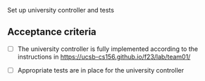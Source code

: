 Set up university controller and tests

## Acceptance criteria

- [ ] The university  controller is fully implemented according to the instructions in <https://ucsb-cs156.github.io/f23/lab/team01/>
- [ ] Appropriate tests are in place for the university  controller

